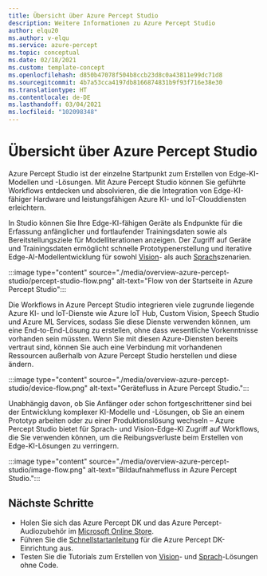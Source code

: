 ```yaml
---
title: Übersicht über Azure Percept Studio
description: Weitere Informationen zu Azure Percept Studio
author: elqu20
ms.author: v-elqu
ms.service: azure-percept
ms.topic: conceptual
ms.date: 02/18/2021
ms.custom: template-concept
ms.openlocfilehash: d850b47078f504b8ccb23d8c0a43811e99dc71d8
ms.sourcegitcommit: 4b7a53cca4197db8166874831b9f93f716e38e30
ms.translationtype: HT
ms.contentlocale: de-DE
ms.lasthandoff: 03/04/2021
ms.locfileid: "102098348"
---
```

# <a name="azure-percept-studio-overview"></a>Übersicht über Azure Percept Studio

Azure Percept Studio ist der einzelne Startpunkt zum Erstellen von Edge-KI-Modellen und -Lösungen. Mit Azure Percept Studio können Sie geführte Workflows entdecken und absolvieren, die die Integration von Edge-KI-fähiger Hardware und leistungsfähigen Azure KI- und IoT-Clouddiensten erleichtern.

In Studio können Sie Ihre Edge-KI-fähigen Geräte als Endpunkte für die Erfassung anfänglicher und fortlaufender Trainingsdaten sowie als Bereitstellungsziele für Modelliterationen anzeigen. Der Zugriff auf Geräte und Trainingsdaten ermöglicht schnelle Prototypenerstellung und iterative Edge-AI-Modellentwicklung für sowohl [Vision](./tutorial-nocode-vision.md)- als auch [Sprach](./tutorial-no-code-speech.md)szenarien.

:::image type="content" source="./media/overview-azure-percept-studio/percept-studio-flow.png" alt-text="Flow von der Startseite in Azure Percept Studio":::

Die Workflows in Azure Percept Studio integrieren viele zugrunde liegende Azure KI- und IoT-Dienste wie Azure IoT Hub, Custom Vision, Speech Studio und Azure ML Services, sodass Sie diese Dienste verwenden können, um eine End-to-End-Lösung zu erstellen, ohne dass wesentliche Vorkenntnisse vorhanden sein müssten. Wenn Sie mit diesen Azure-Diensten bereits vertraut sind, können Sie auch eine Verbindung mit vorhandenen Ressourcen außerhalb von Azure Percept Studio herstellen und diese ändern.

:::image type="content" source="./media/overview-azure-percept-studio/device-flow.png" alt-text="Gerätefluss in Azure Percept Studio.":::

Unabhängig davon, ob Sie Anfänger oder schon fortgeschrittener sind bei der Entwicklung komplexer KI-Modelle und -Lösungen, ob Sie an einem Prototyp arbeiten oder zu einer Produktionslösung wechseln – Azure Percept Studio bietet für Sprach- und Vision-Edge-KI Zugriff auf Workflows, die Sie verwenden können, um die Reibungsverluste beim Erstellen von Edge-KI-Lösungen zu verringern.

:::image type="content" source="./media/overview-azure-percept-studio/image-flow.png" alt-text="Bildaufnahmefluss in Azure Percept Studio.":::

## <a name="next-steps"></a>Nächste Schritte

<!-- [here](https://go.microsoft.com/fwlink/?linkid=2135819). -->

- Holen Sie sich das Azure Percept DK und das Azure Percept-Audiozubehör im [Microsoft Online Store](https://go.microsoft.com/fwlink/p/?LinkId=2155270).
- Führen Sie die [Schnellstartanleitung](./quickstart-percept-dk-set-up.md) für die Azure Percept DK-Einrichtung aus.
- Testen Sie die Tutorials zum Erstellen von [Vision](./tutorial-nocode-vision.md)- und [Sprach](./tutorial-no-code-speech.md)-Lösungen ohne Code.
